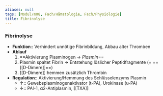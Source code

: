 ```yaml
---
aliases: null
tags: [Modul/m08, Fach/Hämatologie, Fach/Physiologie]
title: Fibrinolyse
---
```

### Fibrinolyse
- **Funktion**:: Verhindert unnötige Fibrinbildung, Abbau alter Thromben
- **Ablauf**
    1. ==Aktivierung Plasminogen → *Plasmin*==
    2. Plasmin spaltet Fibrin → Entstehung löslicher Peptidfragmente (= ==[[D-Dimere]]==)
    3. [[D-Dimere]] hemmen zusätzlich Thrombin
- **Regulation**:: Aktivierung/Hemmung des Schlüsselenzyms Plasmin
	- **↑**:: Gewebsplasminogenaktivator (t-PA), Urokinase (u-PA)
	- **↓**:: PAI-1, α2-Antiplasmin, [[TXA]]